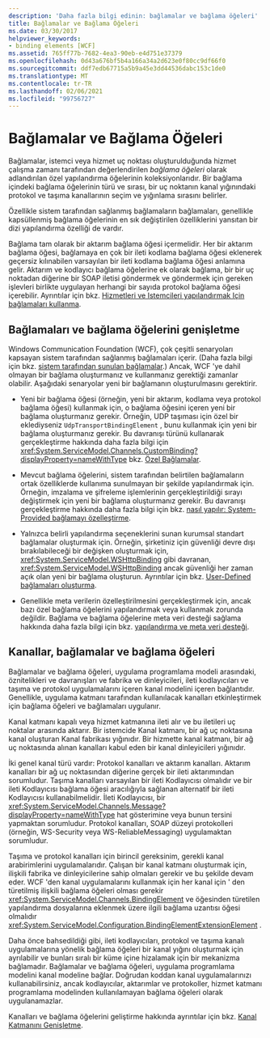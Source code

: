 ```yaml
---
description: 'Daha fazla bilgi edinin: bağlamalar ve bağlama öğeleri'
title: Bağlamalar ve Bağlama Öğeleri
ms.date: 03/30/2017
helpviewer_keywords:
- binding elements [WCF]
ms.assetid: 765ff77b-7682-4ea3-90eb-e4d751e37379
ms.openlocfilehash: 0d43a676bf5b4a166a34a2d623e0f80cc9df66f0
ms.sourcegitcommit: ddf7edb67715a5b9a45e3dd44536dabc153c1de0
ms.translationtype: MT
ms.contentlocale: tr-TR
ms.lasthandoff: 02/06/2021
ms.locfileid: "99756727"
---
```

# <a name="bindings-and-binding-elements"></a>Bağlamalar ve Bağlama Öğeleri

Bağlamalar, istemci veya hizmet uç noktası oluşturulduğunda hizmet çalışma zamanı tarafından değerlendirilen *bağlama öğeleri* olarak adlandırılan özel yapılandırma öğelerinin koleksiyonlarıdır. Bir bağlama içindeki bağlama öğelerinin türü ve sırası, bir uç noktanın kanal yığınındaki protokol ve taşıma kanallarının seçim ve yığınlama sırasını belirler.  
  
 Özellikle sistem tarafından sağlanmış bağlamaların bağlamaları, genellikle kapsüllenmiş bağlama öğelerinin en sık değiştirilen özelliklerini yansıtan bir dizi yapılandırma özelliği de vardır.  
  
 Bağlama tam olarak bir aktarım bağlama öğesi içermelidir. Her bir aktarım bağlama öğesi, bağlamaya en çok bir ileti kodlama bağlama öğesi eklenerek geçersiz kılınabilen varsayılan bir ileti kodlama bağlama öğesi anlamına gelir. Aktarım ve kodlayıcı bağlama öğelerine ek olarak bağlama, bir bir uç noktadan diğerine bir SOAP iletisi göndermek ve göndermek için gereken işlevleri birlikte uygulayan herhangi bir sayıda protokol bağlama öğesi içerebilir. Ayrıntılar için bkz. [Hizmetleri ve Istemcileri yapılandırmak Için bağlamaları kullanma](../using-bindings-to-configure-services-and-clients.md).  
  
## <a name="extending-bindings-and-binding-elements"></a>Bağlamaları ve bağlama öğelerini genişletme  

 Windows Communication Foundation (WCF), çok çeşitli senaryoları kapsayan sistem tarafından sağlanmış bağlamaları içerir. (Daha fazla bilgi için bkz. [sistem tarafından sunulan bağlamalar](../system-provided-bindings.md).) Ancak, WCF 'ye dahil olmayan bir bağlama oluşturmanız ve kullanmanız gerektiği zamanlar olabilir. Aşağıdaki senaryolar yeni bir bağlamanın oluşturulmasını gerektirir.  
  
- Yeni bir bağlama öğesi (örneğin, yeni bir aktarım, kodlama veya protokol bağlama öğesi) kullanmak için, o bağlama öğesini içeren yeni bir bağlama oluşturmanız gerekir. Örneğin, UDP taşıması için özel bir eklediyseniz `UdpTransportBindingElement` , bunu kullanmak için yeni bir bağlama oluşturmanız gerekir. Bu davranışı türünü kullanarak gerçekleştirme hakkında daha fazla bilgi için <xref:System.ServiceModel.Channels.CustomBinding?displayProperty=nameWithType> bkz. [Özel Bağlamalar](custom-bindings.md).  
  
- Mevcut bağlama öğelerini, sistem tarafından belirtilen bağlamaların ortak özelliklerde kullanıma sunulmayan bir şekilde yapılandırmak için. Örneğin, imzalama ve şifreleme işlemlerinin gerçekleştirildiği sırayı değiştirmek için yeni bir bağlama oluşturmanız gerekir. Bu davranışı gerçekleştirme hakkında daha fazla bilgi için bkz. [nasıl yapılır: System-Provided bağlamayı özelleştirme](how-to-customize-a-system-provided-binding.md).  
  
- Yalnızca belirli yapılandırma seçeneklerini sunan kurumsal standart bağlamalar oluşturmak için. Örneğin, şirketiniz için güvenliği devre dışı bırakılabileceği bir değişken oluşturmak için, <xref:System.ServiceModel.WSHttpBinding> gibi davranan, <xref:System.ServiceModel.WSHttpBinding> ancak güvenliği her zaman açık olan yeni bir bağlama oluşturun. Ayrıntılar için bkz. [User-Defined bağlamaları oluşturma](creating-user-defined-bindings.md).  
  
- Genellikle meta verilerin özelleştirilmesini gerçekleştirmek için, ancak bazı özel bağlama öğelerini yapılandırmak veya kullanmak zorunda değildir. Bağlama ve bağlama öğelerine meta veri desteği sağlama hakkında daha fazla bilgi için bkz. [yapılandırma ve meta veri desteği](configuration-and-metadata-support.md).  

## <a name="channels-bindings-and-binding-elements"></a>Kanallar, bağlamalar ve bağlama öğeleri  

 Bağlamalar ve bağlama öğeleri, uygulama programlama modeli arasındaki, öznitelikleri ve davranışları ve fabrika ve dinleyicileri, ileti kodlayıcıları ve taşıma ve protokol uygulamalarını içeren kanal modelini içeren bağlantıdır. Genellikle, uygulama katmanı tarafından kullanılacak kanalları etkinleştirmek için bağlama öğeleri ve bağlamaları uygulanır.  
  
 Kanal katmanı kapalı veya hizmet katmanına ileti alır ve bu iletileri uç noktalar arasında aktarır. Bir istemcide Kanal katmanı, bir ağ uç noktasına kanal oluşturan Kanal fabrikası yığınıdır. Bir hizmette kanal katmanı, bir ağ uç noktasında alınan kanalları kabul eden bir kanal dinleyicileri yığınıdır.  
  
 İki genel kanal türü vardır: Protokol kanalları ve aktarım kanalları. Aktarım kanalları bir ağ uç noktasından diğerine gerçek bir ileti aktarımından sorumludur. Taşıma kanalları varsayılan bir ileti Kodlayıcısı olmalıdır ve bir ileti Kodlayıcısı bağlama öğesi aracılığıyla sağlanan alternatif bir ileti Kodlayıcısı kullanabilmelidir. İleti Kodlayıcısı, bir <xref:System.ServiceModel.Channels.Message?displayProperty=nameWithType> hat gösterimine veya bunun tersini yapmaktan sorumludur. Protokol kanalları, SOAP düzeyi protokolleri (örneğin, WS-Security veya WS-ReliableMessaging) uygulamaktan sorumludur.  
  
 Taşıma ve protokol kanalları için birincil gereksinim, gerekli kanal arabirimlerini uygulamalarıdır. Çalışan bir kanal katmanı oluşturmak için, ilişkili fabrika ve dinleyicilerine sahip olmaları gerekir ve bu şekilde devam eder. WCF 'den kanal uygulamalarını kullanmak için her kanal için ' den türetilmiş ilişkili bağlama öğeleri olması gerekir <xref:System.ServiceModel.Channels.BindingElement> ve öğesinden türetilen yapılandırma dosyalarına eklenmek üzere ilgili bağlama uzantısı öğesi olmalıdır <xref:System.ServiceModel.Configuration.BindingElementExtensionElement> .  
  
 Daha önce bahsedildiği gibi, ileti kodlayıcıları, protokol ve taşıma kanalı uygulamalarına yönelik bağlama öğeleri bir kanal yığını oluşturmak için ayrılabilir ve bunları sıralı bir küme içine hizalamak için bir mekanizma bağlamadır. Bağlamalar ve bağlama öğeleri, uygulama programlama modelini kanal modeline bağlar. Doğrudan koddan kanal uygulamalarınızı kullanabilirsiniz, ancak kodlayıcılar, aktarımlar ve protokoller, hizmet katmanı programlama modelinden kullanılamayan bağlama öğeleri olarak uygulanamazlar.  
  
 Kanalları ve bağlama öğelerini geliştirme hakkında ayrıntılar için bkz. [Kanal Katmanını Genişletme](extending-the-channel-layer.md).

